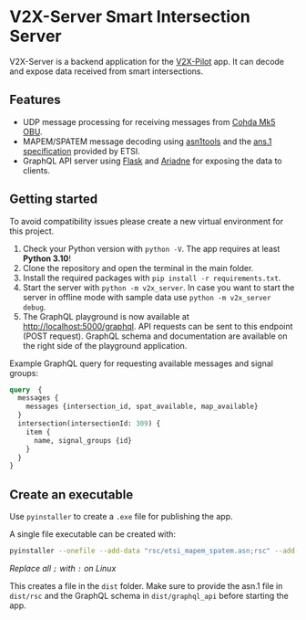 # V2X-Server Smart Intersection Server

V2X-Server is a backend application for the [V2X-Pilot](https://github.com/sbublie/v2x-pilot) app. It can decode and expose data received from smart intersections.

## Features

- UDP message processing for receiving messages from [Cohda Mk5 OBU](https://www.cohdawireless.com/solutions/hardware/mk5-obu/).
- MAPEM/SPATEM message decoding using [asn1tools](https://github.com/eerimoq/asn1tools) and the [ans.1 specification](https://forge.etsi.org/rep/ITS/asn1/is_ts103301) provided by ETSI.
- GraphQL API server using [Flask](https://flask.palletsprojects.com/en/2.0.x/) and [Ariadne](https://ariadnegraphql.org/) for exposing the data to clients.

## Getting started

To avoid compatibility issues please create a new virtual environment for this project.

1. Check your Python version with `python -V`. The app requires at least **Python 3.10**!
2. Clone the repository and open the terminal in the main folder.
3. Install the required packages with `pip install -r requirements.txt`.
4. Start the server with `python -m v2x_server`. In case you want to start the server in offline mode with sample data use `python -m v2x_server debug`. 
5. The GraphQL playground is now available at <http://localhost:5000/graphql>. API requests can be sent to this endpoint (POST request). GraphQL schema and documentation are available on the right side of the playground application.

Example GraphQL query for requesting available messages and signal groups:

```graphql
query  {
  messages {
    messages {intersection_id, spat_available, map_available}
  }
  intersection(intersectionId: 309) {
    item {
      name, signal_groups {id}
    }
  }
}
```

## Create an executable

Use `pyinstaller` to create a `.exe` file for publishing the app.

A single file executable can be created with:
```bash
pyinstaller --onefile --add-data "rsc/etsi_mapem_spatem.asn;rsc" --add-data "graphql_api/schema.graphql;graphql_api" .\v2x_server.py
```
*Replace all `;` with `:` on Linux*

This creates a file in the `dist` folder. Make sure to provide the asn.1 file in `dist/rsc` and the GraphQL schema in `dist/graphql_api` before starting the app.